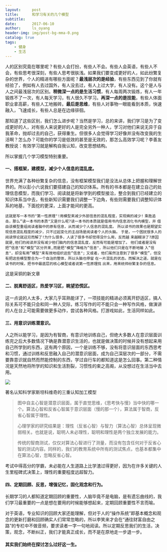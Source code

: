 ```yaml
---
layout:     post
title:      和学习有关的几个模型
subtitle:   
date:       2017-06-10
author:     ls_oyang
header-img: img/post-bg-mma-0.png
catalog: true
tags:
    - 健身
    - 生活
---
```


人的区别究竟在哪里呢？有些人会打扮，有些人不会。有些人会英语，有些人不会，有些思考很深刻，有些人思考很肤浅。如果我们要变成更好的人，如此纷繁复杂的世界，个人的精进有哪些方面呢？**最浅层次的是经验**，有些东西见到了你就有经验了，例如有人去过国外，有人没去过，有人上过大学，有人没有。这个是人与人之间最浅层次的区别。**稍微深一点的是生活习惯**，有人每周两次锻炼，有人一年锻炼不了一次，有人每天学习，有人很久不学习。**再深一点的是技能**，有些人体面职业拿高薪，有些人工地搬砖。**最后是思维**，有些人对事物一眼能看到本质，快速融入，飞速成长，有些人总是在边缘徘徊。

那知道了这些区别，我们怎么进步呢？当然是学习，总的来讲，我们学习是为了变成更好的人，对有些人来说更好的人是完全另外一种人，学习对他们来说无异于自我革命，抛却过去的自己，获得重生。但很多人会觉得学习好像并没有改变我的生活啊？怎么办？可能你的学习是低效的甚至是无效的，那怎么高效学习呢？李善友教授说：有效学习就是解构自我认知，改变思想结构。

所以掌握几个学习模型特别重要。

#### **一、撘框架，建模型，减少个人信息的混乱度。**

世界充满了各种纷繁复杂的信息，没有框架模型我们是没法从总体上把握和理解世界的。所以彭小六说我们要搭建自己的知识体系。所有的书本都是在建立自己的处理信息模型，而我们学习、阅读就是将新学到的模型接洽，整合到我们已经建立的知识体系当中去，有些新知识需要我们调整一下边角，有些则需要我们调整知识体系的地基，下面挖的更深，上面才能间的更高。

`这就是写一本书的"第一性原理"!用模型来减少外部信息的混乱程度，实现熵的减少!`
`乘胜追击，那么“读一本书的本质"又是什么呢?读一本书的本质就是借用书内信息消化书内模型，并`
`借由该模型重组阅读者脑中的原有信息，从而减少个人信息的混乱度。`
`所以读书的效果也是期望实现信息混乱程度的减少，只不过起变化的主战场是阅读者个人的头脑。`
`于是，一个困扰很多人的阅读悖论就迎刃而解了!为什么很多，人读了很多书却觉得没什么用，反而越`
`来越糊涂了?原因就是,他们的阅读并没有减少他们脑内的信息混乱度，反而有可能是增加了。`
`他们或者是没有把“信息"和“模型”区分开来,而是把"模型”降格为“信息"，所以他们只是在不断地输`
`入“信息"，却没有用”模型"来有效地组织这些“信息";`
`又或者，他们虽然注意到了很多"模型”，但没有把这些模型整合为一个自治的整体，所以头脑也停留`
`在一片混乱的状态。而解决之道，就是在读书的时候，把书中最底层的核心模型或者说第一性原理找`
`出来，用来统帅纷繁复杂的信息。`

这是采铜的新文章

#### 二、脱离舒适区，热爱学习区，眺望恐慌区。

这一点说的人太多，大家几乎耳熟能详了，一项技能的精进必须离开舒适区，搞人际关系可不能只会和同一种人交际，练习写作的可不能只会一种写作风格，做演讲的人在台上可能需要做更多动作，尝试各种风格。打游戏如此，生活同样如此。

#### 三、用意识训练潜意识。

人之所以能学习，是因为有智商，有意识地训练自己，但绝大多数人在意识层面训练完之后大多数情况下确是靠潜意识生活的，也就是做决策的时候并没有想起来用自己所学到的东西，这有两个原因，一个是训练不够，没有将意识层面的东西思考和习惯，通过训练和反思融入自己的潜意识层面，成为自己深层次的一部分，不需要靠意识就自然而然能控制的东西，学过自行车的都知道这是怎么回事。第二种情况是天然地将所学的知识和生活割裂，习惯性的束之高阁，从没想过在生活当中去用。

![](https://i.niupic.com/images/2020/03/29/7aTf.jpg)

著名认知科学家斯坦科维奇的三重认知加工模型

> 图中自主心智是潜意识层面，属于直觉思维，《思考快与慢》当中快的哪一个。算法心智和反省心智属于意识层面（慢的那一个），算法属于智商，反省心智属于理性。
>
> 心理学家的研究结果是：理性（反省心智）与智力（算法心智）总体呈现微弱相关。也就是说，聪明人未必理性，聪明和理性是两个独立发展的能力。
>
> 传统的智商测试，仅仅对算法心智进行了测量，而没有包含任何对于反省心智的测试内容。同样的，我们的教育系统中所有的测试焦点，也基本都集中在算法心智，忽略反省心智。

考试中得高分的学霸，未必能在人生道路上比学渣过得更好，因为在许多关键的人生里程碑式决策上，理性的重要程度远超智力。

#### 四、**定期回顾**、反思，增强记忆，固化观念和行为。

长期学习的人都知道定期回顾的重要性，人脑毕竟不是电脑，是有遗忘曲线的，我们学习最重要的一点是想在要用的时候能够想起来，定期回顾重要性不言而喻。

对于英语，专业知识的回顾大家还能理解，但对于人的“操作系统”即基本概念和观念的更新打磨和回顾确实人们常常忽略的，所以李笑来才会在“通往财富自由之路”的专栏中不做音频，要求读者一字一句地阅读。所以定期反思我们的生活，决策，观念，不断纠正，我们才能真正成长，而不是在原地走一步退一步。

#### 其实我们始终在探讨怎么过好这一生。